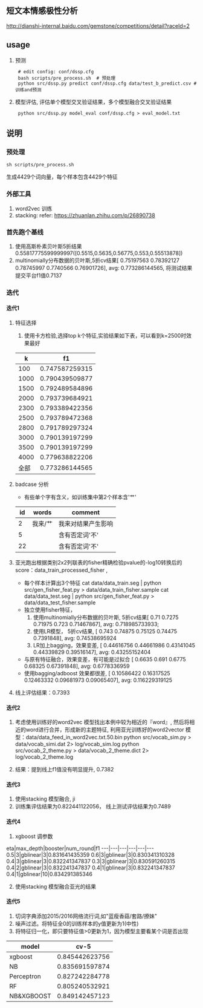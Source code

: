 ## 短文本情感极性分析
http://dianshi-internal.baidu.com/gemstone/competitions/detail?raceId=2

## usage
1. 预测

    	# edit config: conf/dssp.cfg
    	bash scripts/pre_process.sh  # 预处理
    	python src/dssp.py predict conf/dssp.cfg data/test_b_predict.csv # 训练and预测


2. 模型评估, 评估单个模型交叉验证结果，多个模型融合交叉验证结果
    
   		python src/dssp.py model_eval conf/dssp.cfg > eval_model.txt

## 说明

### 预处理

    sh scripts/pre_process.sh

生成4429个词向量，每个样本包含4429个特征

### 外部工具
1. word2vec 训练
2. stacking: refer: https://zhuanlan.zhihu.com/p/26890738

### 首先跑个基线
1. 使用高斯朴素贝叶斯5折结果0.55817775599999997([0.5515,0.5635,0.56775,0.553,0.55513878])
2. multinomially分布数据的贝叶斯,5折cv结果[ 0.75197563  0.78392127  0.78745997  0.7740566   0.76901726], avg: 0.773286144565, 将测试结果提交平台f1值0.7137

### 迭代

#### 迭代1
1. 特征选择
    1. 使用卡方检验,选择top k个特征,实验结果如下表，可以看到k=2500时效果最好

    k|f1
    ---|---
    100|0.747587259315
    1000|0.790439509877
    1500|0.792489584896
    2000|0.793739684921
    2300|0.793389422356
    2500|0.793789472368
    2800|0.791789297324
    3000|0.790139197299
    3500|0.790139197299
    4000|0.779638822206
    全部|0.773286144565

2. badcase 分析
    * 有些单个字有含义，如训练集中第2个样本含'艹'
    
    id|words|comment
    ---|---|---
    2|我来/艹|我来对结果产生影响
    5||含有否定词'不'
    22||含有否定词'不'


3. 亚光跑出根据类别2x2列联表的fisher精确检验pvalue的-log10转换后的score：data_train_processed_fisher , 
    * 每个样本计算出3个特征
    cat data/data_train.seg | python src/gen_fisher_feat.py > data/data_train_fisher.sample
    cat data/data_test.seg | python src/gen_fisher_feat.py > data/data_test_fisher.sample
    * 独立使用fisher特征，
        1. 使用multinomially分布数据的贝叶斯, 5折cv结果[ 0.71        0.7275      0.71975     0.723       0.71467867], avg: 0.718985733933;
        2. 使用LR模型， 5折cv结果, [ 0.743      0.74875    0.75125    0.74475    0.7391848], avg: 0.74538695924
        3. LR加上bagging，效果变差, [ 0.44616756  0.44661986  0.43141045  0.44339829  0.39516147], avg: 0.43255152404
    * 与原有特征融合，效果变差，有可能是过拟合 [ 0.6635      0.691       0.6775      0.68325     0.67391848], avg: 0.6778336959
    * 使用bagging/adboost 效果都很差, [ 0.10586422  0.16317525  0.12463332  0.09681973  0.09065407], avg: 0.116229319125
4. 线上评估结果：0.7393

#### 迭代2
1. 考虑使用训练好的word2vec 模型找出本例中较为相近的『word』, 然后将相近的word进行合并，形成新的主题特征, 利用亚光训练好的word2vector 模型：data/data_feed_in_word2vec.txt.50.bin
   python src/vocab_sim.py > data/vocab_simi.dat 2> log/vocab_sim.log 
   python src/vocab_2_theme.py > data/vocab_2_theme.dict 2> log/vocab_2_theme.log

2. 结果：提到线上f1值没有明显提升, 0.7382


#### 迭代3
1. 使用stacking 模型融合, ji
2. 训练集评估结果为0.822441122056， 线上测试评估结果为0.7489

#### 迭代4
1. xgboost
调参数

eta|max_depth|booster|num_round|f1
---|---|---|---|---|---
0.5|3|gblinear|3|0.831641435359
0.6|3|gblinear|3|0.830341310328
0.4|3|gblinear|3|0.832241347837
0.3|3|gblinear|3|0.830591260315
0.4|2|gblinear|3|0.832241347837
0.4|1|gblinear|3|0.832241347837
0.4|1|gblinear|10|0.834291385346

2. 使用stacking 模型融合亚光的结果

#### 迭代5
1. 切词字典添加2015/2016网络流行词,如"蓝瘦香菇/套路/撩妹"
2. 噪声过滤。将特征全0的训练样本的y值更新为1(中性)
3. 将特征归一化，即只要特征值>0更新为1，因为模型主要看某个词是否出现

model|cv-5
---|---
xgboost|0.845442623756
NB|0.835691597874
Perceptron|0.827242284778
RF|0.805240532921
NB&XGBOOST|0.849142457123
